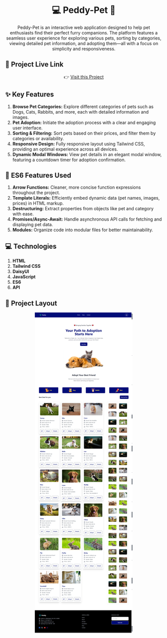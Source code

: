 <h1 align="center">💻 Peddy-Pet 🐾</h1>

<p align="center">Peddy-Pet is an interactive web application designed to help pet enthusiasts find their perfect furry companions. The platform features a seamless user experience for exploring various pets, sorting by categories, viewing detailed pet information, and adopting them—all with a focus on simplicity and responsiveness.</p>


## 📱 Project Live Link
<p align="center">
   👉 <a target="_blank" href="https://peddy-pet-web-application.netlify.app/"> Visit this Project </a>
</p> 


## ✨ Key Features 
<ol>
    <li> <b>Browse Pet Categories:</b> Explore different categories of pets such as Dogs, Cats, Rabbits, and more, each with detailed information and images. </li>
    <li> <b>Pet Adoption:</b> Initiate the adoption process with a clear and engaging user interface. </li>
    <li> <b>Sorting & Filtering:</b> Sort pets based on their prices, and filter them by categories or availability. </li>
    <li> <b>Responsive Design:</b> Fully responsive layout using Tailwind CSS, providing an optimal experience across all devices. </li>
    <li> <b>Dynamic Modal Windows:</b> View pet details in an elegant modal window, featuring a countdown timer for adoption confirmation. </li>

</ol>

## 🚀 ES6 Features Used 
<ol>
    <li> <b>Arrow Functions:</b>  Cleaner, more concise function expressions throughout the project.</li>
    <li> <b>Template Literals:</b>  Efficiently embed dynamic data (pet names, images, prices) in HTML markup.</li>
    <li> <b>Destructuring:</b>  Extract properties from objects like pet and category with ease. </li>
    <li> <b>Promises/Async-Await:</b>  Handle asynchronous API calls for fetching and displaying pet data. </li>
    <li> <b>Modules:</b>  Organize code into modular files for better maintainability. </li>

</ol>




## 💻 Technologies

<ol>
    <li> <b>HTML</b> </li>
    <li> <b>Tailwind CSS</b> </li>
    <li> <b>DaisyUI</b> </li>
    <li> <b>JavaScript</b> </li>
    <li> <b>ES6</b> </li>
    <li> <b>API</b> </li>

</ol>

## 🎨 Project Layout 
<p align="center"><img src="images/project_layout.png" alt=""> </p>









